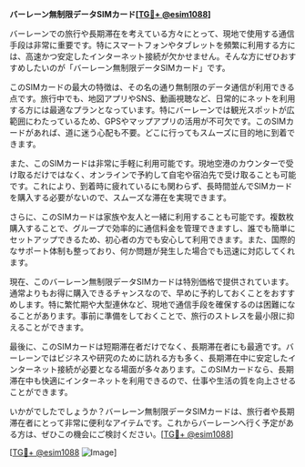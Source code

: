 **バーレーン無制限データSIMカード[[TG💪+ @esim1088](https://t.me/s/esim1088)]**

バーレーンでの旅行や長期滞在を考えている方々にとって、現地で使用する通信手段は非常に重要です。特にスマートフォンやタブレットを頻繁に利用する方には、高速かつ安定したインターネット接続が欠かせません。そんな方にぜひおすすめしたいのが「バーレーン無制限データSIMカード」です。

このSIMカードの最大の特徴は、その名の通り無制限のデータ通信が利用できる点です。旅行中でも、地図アプリやSNS、動画視聴など、日常的にネットを利用する方には最適なプランとなっています。特にバーレーンでは観光スポットが広範囲にわたっているため、GPSやマップアプリの活用が不可欠です。このSIMカードがあれば、道に迷う心配も不要。どこに行ってもスムーズに目的地に到着できます。

また、このSIMカードは非常に手軽に利用可能です。現地空港のカウンターで受け取るだけではなく、オンラインで予約して自宅や宿泊先で受け取ることも可能です。これにより、到着時に疲れているにも関わらず、長時間並んでSIMカードを購入する必要がないので、スムーズな滞在を実現できます。

さらに、このSIMカードは家族や友人と一緒に利用することも可能です。複数枚購入することで、グループで効率的に通信料金を管理できますし、誰でも簡単にセットアップできるため、初心者の方でも安心して利用できます。また、国際的なサポート体制も整っており、何か問題が発生した場合でも迅速に対応してくれます。

現在、このバーレーン無制限データSIMカードは特別価格で提供されています。通常よりもお得に購入できるチャンスなので、早めに予約しておくことをおすすめします。特に繁忙期や大型連休など、現地で通信手段を確保するのは困難になることがあります。事前に準備をしておくことで、旅行のストレスを最小限に抑えることができます。

最後に、このSIMカードは短期滞在者だけでなく、長期滞在者にも最適です。バーレーンではビジネスや研究のために訪れる方も多く、長期滞在中に安定したインターネット接続が必要となる場面が多々あります。このSIMカードなら、長期滞在中も快適にインターネットを利用できるので、仕事や生活の質を向上させることができます。

いかがでしたでしょうか？バーレーン無制限データSIMカードは、旅行者や長期滞在者にとって非常に便利なアイテムです。これからバーレーンへ行く予定がある方は、ぜひこの機会にご検討ください。[[TG💪+ @esim1088](https://t.me/s/esim1088)]

[[TG💪+ @esim1088](https://t.me/s/esim1088) ![Image](https://i.postimg.cc/Y0z9fWf4/image.png)]